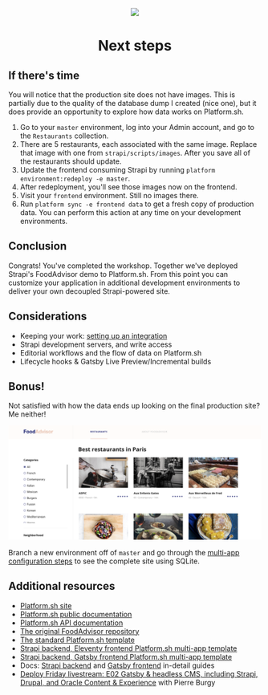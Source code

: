 <p align="center">
  <a href="https://platform.sh/marketplace/strapi/">
    <img src="https://platform.sh/images/spots/arrows/fast-dev.svg" />
  </a>

  <h1 align="center">Next steps</h1>
</p>

## If there's time

You will notice that the production site does not have images. This is partially due to the quality of the database dump I created (nice one), but it does provide an opportunity to explore how data works on Platform.sh. 

1. Go to your `master` environment, log into your Admin account, and go to the `Restaurants` collection. 
2. There are 5 restaurants, each associated with the same image. Replace that image with one from `strapi/scripts/images`. After you save all of the restaurants should update.  
3. Update the frontend consuming Strapi by running `platform environment:redeploy -e master`.
4. After redeployment, you'll see those images now on the frontend. 
5. Visit your `frontend` environment. Still no images there. 
6. Run `platform sync -e frontend data` to get a fresh copy of production data. You can perform this action at any time on your development environments.

## Conclusion

Congrats! You've completed the workshop. Together we've deployed Strapi's FoodAdvisor demo to Platform.sh. From this point you can customize your application in additional development environments to deliver your own decoupled Strapi-powered site.

## Considerations

- Keeping your work: [setting up an integration](https://docs.platform.sh/integrations/source.html)
- Strapi development servers, and write access
- Editorial workflows and the flow of data on Platform.sh
- Lifecycle hooks & Gatsby Live Preview/Incremental builds

## Bonus!

Not satisfied with how the data ends up looking on the final production site? Me neither! 

<p align="center">
    <img src="images/foodadvisor.png" />
</p>

Branch a new environment off of `master` and go through the [multi-app configuration steps](05-multi-app.md) to see the complete site using SQLite. 

## Additional resources

- [Platform.sh site](https://platform.sh/marketplace/strapi/)
- [Platform.sh public documentation](https://docs.platform.sh)
- [Platform.sh API documentation](https://api.platform.sh/docs)
- [The original FoodAdvisor repository](https://github.com/strapi/foodadvisor)
- [The standard Platform.sh template](https://github.com/platformsh-templates/strapi)
- [Strapi backend, Eleventy frontend Platform.sh multi-app template](https://github.com/platformsh-templates/eleventy-strapi)
- [Strapi backend, Gatsby frontend Platform.sh multi-app template](https://github.com/platformsh-templates/gatsby-strapi)
- Docs: [Strapi backend](https://docs.platform.sh/guides/gatsby/headless/strapi.html) and [Gatsby frontend](https://docs.platform.sh/guides/gatsby/deploy.html) in-detail guides
- [Deploy Friday livestream: E02 Gatsby & headless CMS, including Strapi, Drupal, and Oracle Content & Experience](https://www.youtube.com/watch?v=H1WNHVXJiUg) with Pierre Burgy
